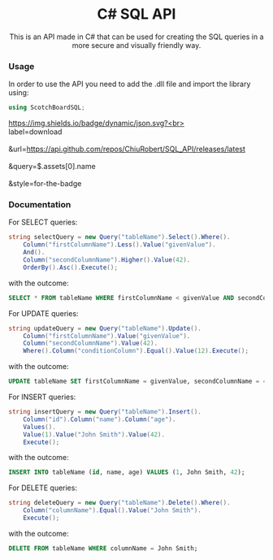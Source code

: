 <h1 align="center">C# SQL API</h1>

<p align="center">
  This is an API made in C# that can be used for creating the SQL queries in a more secure and visually friendly way.
</p>

### Usage

<p>
In order to use the API you need to add the .dll file and import the library using:

```C#
using ScotchBoardSQL;
```

</p>

https://img.shields.io/badge/dynamic/json.svg?<br>
</br>label=download<br>
</br>&url=https://api.github.com/repos/ChiuRobert/SQL_API/releases/latest<br>
</br>&query=$.assets[0].name<br></br>&style=for-the-badge

### Documentation

For SELECT queries:

```C#
string selectQuery = new Query("tableName").Select().Where().
    Column("firstColumnName").Less().Value("givenValue").
    And().
    Column("secondColumnName").Higher().Value(42).
    OrderBy().Asc().Execute();
```

with the outcome:

```SQL
SELECT * FROM tableName WHERE firstColumnName < givenValue AND secondColumnName > 42 ORDER BY ASC;
```

For UPDATE queries:

```C#
string updateQuery = new Query("tableName").Update().
    Column("firstColumnName").Value("givenValue").
    Column("secondColumnName").Value(42).
    Where().Column("conditionColumn").Equal().Value(12).Execute();
```

with the outcome:

```SQL
UPDATE tableName SET firstColumnName = givenValue, secondColumnName = 42 WHERE conditionColumn = 12;
```

For INSERT queries:

```C#
string insertQuery = new Query("tableName").Insert().
    Column("id").Column("name").Column("age").
    Values().
    Value(1).Value("John Smith").Value(42).
    Execute();
```

with the outcome:

```SQL
INSERT INTO tableName (id, name, age) VALUES (1, John Smith, 42);
```

For DELETE queries:

```C#
string deleteQuery = new Query("tableName").Delete().Where().
    Column("columnName").Equal().Value("John Smith").
    Execute();
```

with the outcome:

```SQL
DELETE FROM tableName WHERE columnName = John Smith;
```